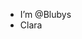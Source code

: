 - I’m @Blubys
- Clara 

<!---
Blubys/Blubys is a ✨ special ✨ repository because its `README.md` (this file) appears on your GitHub profile.
You can click the Preview link to take a look at your changes.
--->
